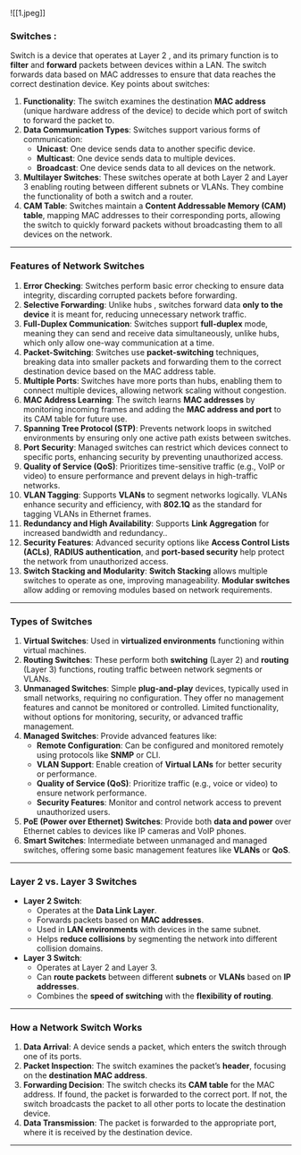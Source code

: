 ![[1.jpeg]]
### **Switches :**

Switch is a device that operates at Layer 2 , and its primary function is to **filter** and **forward** packets between devices within a LAN. The switch forwards data based on MAC addresses to ensure that data reaches the correct destination device. Key points about switches:

1. **Functionality**: The switch examines the destination **MAC address** (unique hardware address of the device) to decide which port of switch to forward the packet to.
2. **Data Communication Types**: Switches support various forms of communication:
    - **Unicast**: One device sends data to another specific device.
    - **Multicast**: One device sends data to multiple devices.
    - **Broadcast**: One device sends data to all devices on the network.
3. **Multilayer Switches**: These switches operate at both Layer 2 and Layer 3 enabling routing between different subnets or VLANs. They combine the functionality of both a switch and a router.
4. **CAM Table**: Switches maintain a **Content Addressable Memory (CAM) table**, mapping MAC addresses to their corresponding ports, allowing the switch to quickly forward packets without broadcasting them to all devices on the network.
---
### **Features of Network Switches**

1. **Error Checking**: Switches perform basic error checking to ensure data integrity, discarding corrupted packets before forwarding.
2. **Selective Forwarding**: Unlike hubs , switches forward data **only to the device** it is meant for, reducing unnecessary network traffic.
3. **Full-Duplex Communication**: Switches support **full-duplex** mode, meaning they can send and receive data simultaneously, unlike hubs, which only allow one-way communication at a time.
4. **Packet-Switching**: Switches use **packet-switching** techniques, breaking data into smaller packets and forwarding them to the correct destination device based on the MAC address table.
5. **Multiple Ports**: Switches have more ports than hubs, enabling them to connect multiple devices, allowing network scaling without congestion.
6. **MAC Address Learning**: The switch learns **MAC addresses** by monitoring incoming frames and adding the **MAC address and port** to its CAM table for future use.
7. **Spanning Tree Protocol (STP)**: Prevents network loops in switched environments by ensuring only one active path exists between switches.
8. **Port Security**: Managed switches can restrict which devices connect to specific ports, enhancing security by preventing unauthorized access.
9. **Quality of Service (QoS)**: Prioritizes time-sensitive traffic (e.g., VoIP or video) to ensure performance and prevent delays in high-traffic networks.
10. **VLAN Tagging**: Supports **VLANs**  to segment networks logically. VLANs enhance security and efficiency, with **802.1Q** as the standard for tagging VLANs in Ethernet frames.
11. **Redundancy and High Availability**: Supports **Link Aggregation** for increased bandwidth and redundancy..
12. **Security Features**: Advanced security options like **Access Control Lists (ACLs)**, **RADIUS authentication**, and **port-based security** help protect the network from unauthorized access.
13. **Switch Stacking and Modularity**: **Switch Stacking** allows multiple switches to operate as one, improving manageability. **Modular switches** allow adding or removing modules based on network requirements.
---
### **Types of Switches**

1. **Virtual Switches**: Used in **virtualized environments** functioning within virtual machines.
2. **Routing Switches**: These perform both **switching** (Layer 2) and **routing** (Layer 3) functions, routing traffic between network segments or VLANs.
3. **Unmanaged Switches**: Simple **plug-and-play** devices, typically used in small networks, requiring no configuration. They offer no management features and cannot be monitored or controlled. Limited functionality, without options for monitoring, security, or advanced traffic management.
4. **Managed Switches**: Provide advanced features like:
    - **Remote Configuration**: Can be configured and monitored remotely using protocols like **SNMP** or CLI.
    - **VLAN Support**: Enable creation of **Virtual LANs** for better security or performance.
    - **Quality of Service (QoS)**: Prioritize traffic (e.g., voice or video) to ensure network performance.
    - **Security Features**: Monitor and control network access to prevent unauthorized users.
5. **PoE (Power over Ethernet) Switches**: Provide both **data and power** over Ethernet cables to devices like IP cameras and VoIP phones.
6. **Smart Switches**: Intermediate between unmanaged and managed switches, offering some basic management features like **VLANs** or **QoS**.
---
### **Layer 2 vs. Layer 3 Switches**

- **Layer 2 Switch**:
    - Operates at the **Data Link Layer**.
    - Forwards packets based on **MAC addresses**.
    - Used in **LAN environments** with devices in the same subnet.
    - Helps **reduce collisions** by segmenting the network into different collision domains.
- **Layer 3 Switch**:
    - Operates at Layer 2 and Layer 3.
    - Can **route packets** between different **subnets** or **VLANs** based on **IP addresses**.
    - Combines the **speed of switching** with the **flexibility of routing**.
---
### **How a Network Switch Works**

1. **Data Arrival**: A device sends a packet, which enters the switch through one of its ports.
2. **Packet Inspection**: The switch examines the packet’s **header**, focusing on the **destination MAC address**.
3. **Forwarding Decision**: The switch checks its **CAM table** for the MAC address. If found, the packet is forwarded to the correct port. If not, the switch broadcasts the packet to all other ports to locate the destination device.
4. **Data Transmission**: The packet is forwarded to the appropriate port, where it is received by the destination device.
---

